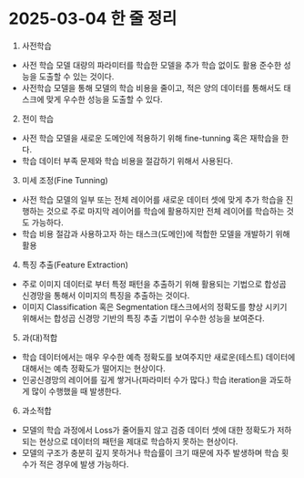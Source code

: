 # 2025-03-04 한 줄 정리

1. 사전학습
- 사전 학습 모델	대량의 파라미터를 학습한 모델을 추가 학습 없이도 활용 준수한 성능을 도출할 수 있는 것이다.
- 사전학습 모델을 통해 모델의 학습 비용을 줄이고, 적은 양의 데이터를 통해서도 태스크에 맞게 우수한 성능을 도출할 수 있다.

2. 전이 학습
- 사전 학습 모델을 새로운 도메인에 적용하기 위해 fine-tunning 혹은 재학습을 한다.
- 학습 데이터 부족 문제와 학습 비용을 절감하기 위해서 사용된다.

3. 미세 조정(Fine Tunning)
- 사전 학습 모델의 일부 또는 전체 레이어를 새로운 데이터 셋에 맞게 추가 학습을 진행하는 것으로 주로 마지막 레이어를 학습에 활용하지만 전체 레이어를 학습하는 것도 가능하다.
- 학습 비용 절감과 사용하고자 하는 태스크(도메인)에 적합한 모델을 개발하기 위해 활용

4. 특징 추출(Feature Extraction)
- 주로 이미지 데이터로 부터 특정 패턴을 추출하기 위해 활용되는 기법으로 합성곱 신경망을 통해서 이미지의 특징을 추출하는 것이다.
- 이미지 Classification 혹은 Segmentation 태스크에서의 정확도를 향상 시키기 위해서는 합성곱 신경망 기반의 특징 추출 기법이 우수한 성능을 보여준다.

5. 과(대)적합
- 학습 데이터에서는 매우 우수한 예측 정확도를 보여주지만 새로운(테스트) 데이터에 대해서는 예측 정확도가 떨어지는 현상이다.
- 인공신경망의 레이어를 깊게 쌓거나(파라미터 수가 많다.) 학습 iteration을 과도하게 많이 수행했을 때 발생한다.

6. 과소적합
- 모델의 학습 과정에서 Loss가 줄어들지 않고 검증 데이터 셋에 대한 정확도가 저하되는 현상으로 데이터의 패턴을 제대로 학습하지 못하는 현상이다.
- 모델의 구조가 충분히 깊지 못하거나 학습률이 크기 때문에 자주 발생하며 학습 횟수가 적은 경우에 발생 가능하다.
